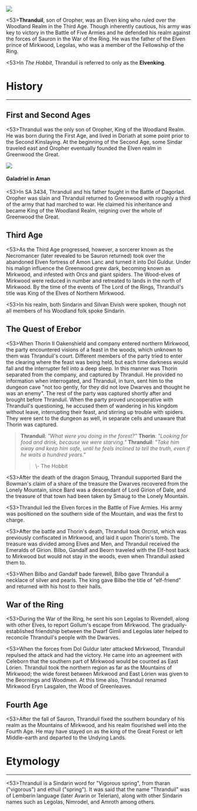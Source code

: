 ![](characters/galadriel/7.jpg)

<53>**Thranduil**, son of Oropher, was an Elven king who ruled over the Woodland Realm in the Third Age. Though inherently cautious, his army was key to victory in the Battle of Five Armies and he defended his realm against the forces of Sauron in the War of the Ring. He was the father of the Elven prince of Mirkwood, Legolas, who was a member of the Fellowship of the Ring.

<53>In *The Hobbit*, Thranduil is referred to only as the **Elvenking**.

# History
---

## **First and Second Ages**

<53>Thranduil was the only son of Oropher, King of the Woodland Realm. He was born during the First Age, and lived in Doriath at some point prior to the Second Kinslaying. At the beginning of the Second Age, some Sindar traveled east and Oropher eventually founded the Elven realm in Greenwood the Great.

![](characters/galadriel/2.jpg)

#### Galadriel in Aman

<53>In SA 3434, Thranduil and his father fought in the Battle of Dagorlad. Oropher was slain and Thranduil returned to Greenwood with roughly a third of the army that had marched to war. He claimed his inheritance and became King of the Woodland Realm, reigning over the whole of Greenwood the Great.

## **Third Age**

<53>As the Third Age progressed, however, a sorcerer known as the Necromancer (later revealed to be Sauron returned) took over the abandoned Elven fortress of Amon Lanc and turned it into Dol Guldur. Under his malign influence the Greenwood grew dark, becoming known as Mirkwood, and infested with Orcs and giant spiders. The Wood-elves of Mirkwood were reduced in number and retreated to lands in the north of Mirkwood. By the time of the events of The Lord of the Rings, Thranduil's title was King of the Elves of Northern Mirkwood.

<53>In his realm, both Sindarin and Silvan Elvish were spoken, though not all members of his Woodland folk spoke Sindarin.

## The Quest of Erebor

<53>When Thorin II Oakenshield and company entered northern Mirkwood, the party encountered visions of a feast in the woods, which unknown to them was Thranduil's court. Different members of the party tried to enter the clearing where the feast was being held, but each time darkness would fall and the interrupter fell into a deep sleep. In this manner was Thorin separated from the company, and captured by Thranduil. He provided no information when interrogated, and Thranduil, in turn, sent him to the dungeon cave "not too gently, for they did not love Dwarves and thought he was an enemy". The rest of the party was captured shortly after and brought before Thranduil. When the party proved uncooperative with Thranduil's questioning, he accused them of wandering in his kingdom without leave, interrupting their feast, and stirring up trouble with spiders. They were sent to the dungeon as well, in separate cells and unaware that Thorin was captured.

> **Thranduil**: *"What were you doing in the forest?"*
> **Thorin**: *"Looking for food and drink, because we were starving."*
> **Thranduil**: *"Take him away and keep him safe, until he feels inclined to tell the truth, even if he waits a hundred years."*
>> \\- The Hobbit

<53>After the death of the dragon Smaug, Thranduil supported Bard the Bowman's claim of a share of the treasure the Dwarves recovered from the Lonely Mountain, since Bard was a descendant of Lord Girion of Dale, and the treasure of that town had been taken by Smaug to the Lonely Mountain.

<53>Thranduil led the Elven forces in the Battle of Five Armies. His army was positioned on the southern side of the Mountain, and was the first to charge.

<53>After the battle and Thorin's death, Thranduil took Orcrist, which was previously confiscated in Mirkwood, and laid it upon Thorin's tomb. The treasure was divided among Elves and Men, and Thranduil received the Emeralds of Girion. Bilbo, Gandalf and Beorn traveled with the Elf-host back to Mirkwood but would not stay in the woods, even when Thranduil asked them to.

<53>When Bilbo and Gandalf bade farewell, Bilbo gave Thranduil a necklace of silver and pearls. The king gave Bilbo the title of "elf-friend" and returned with his host to their halls.

## War of the Ring

<53>During the War of the Ring, he sent his son Legolas to Rivendell, along with other Elves, to report Gollum's escape from Mirkwood. The gradually-established friendship between the Dwarf Gimli and Legolas later helped to reconcile Thranduil's people with the Dwarves.

<53>When the forces from Dol Guldur later attacked Mirkwood, Thranduil repulsed the attack and had the victory. He came into an agreement with Celeborn that the southern part of Mirkwood would be counted as East Lórien. Thranduil took the northern region as far as the Mountains of Mirkwood; the wide forest between Mirkwood and East Lórien was given to the Beornings and Woodmen. At this time also, Thranduil renamed Mirkwood Eryn Lasgalen, the Wood of Greenleaves.

## **Fourth Age**

<53>After the fall of Sauron, Thranduil fixed the southern boundary of his realm as the Mountains of Mirkwood, and his realm flourished well into the Fourth Age. He may have stayed on as the king of the Great Forest or left Middle-earth and departed to the Undying Lands.

# Etymology

---

<53>Thranduil is a Sindarin word for "Vigorous spring", from tharan ("vigorous") and ethuil ("spring"). It was said that the name "Thranduil" was of Lemberin language (later Avarin or Telerian), along with other Sindarin names such as Legolas, Nimrodel, and Amroth among others.
